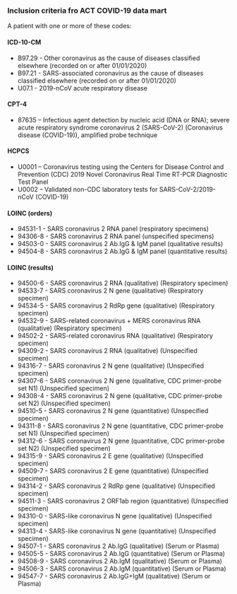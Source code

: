 ### Inclusion criteria fro ACT COVID-19 data mart

A patient with one or more of these codes:

#### ICD-10-CM
* B97.29 - Other coronavirus as the cause of diseases classified elsewhere (recorded on or after 01/01/2020)
* B97.21 - SARS-associated coronavirus as the cause of diseases classified elsewhere (recorded on or after 01/01/2020)
* U07.1 - 2019-nCoV acute respiratory disease

#### CPT-4

* 87635 – Infectious agent detection by nucleic acid (DNA or RNA); severe acute respiratory syndrome coronavirus 2 (SARS-CoV-2) (Coronavirus disease (COVID-19)), amplified probe technique

#### HCPCS
* U0001 – Coronavirus testing using the Centers for Disease Control and Prevention (CDC) 2019 Novel Coronavirus Real Time RT-PCR Diagnostic Test Panel
* U0002 – Validated non-CDC laboratory tests for SARS-CoV-2/2019-nCoV (COVID-19)

#### LOINC (orders)
* 94531-1 - SARS coronavirus 2 RNA panel (respiratory specimens)
* 94306-8 - SARS coronavirus 2 RNA panel (unspecified specimens)
* 94503-0 - SARS coronavirus 2 Ab.IgG & IgM panel (qualitative results)
* 94504-8 - SARS coronavirus 2 Ab.IgG & IgM panel (quantitative results)

#### LOINC (results)
* 94500-6 - SARS coronavirus 2 RNA (qualitative) (Respiratory specimen)
* 94533-7 - SARS coronavirus 2 N gene (qualitative) (Respiratory specimen)
* 94534-5 - SARS coronavirus 2 RdRp gene (qualitative) (Respiratory specimen)
* 94532-9 - SARS-related coronavirus + MERS coronavirus RNA (qualitative) (Respiratory specimen)
* 94502-2 - SARS-related coronavirus RNA (qualitative) (Respiratory specimen)
* 94309-2 - SARS coronavirus 2 RNA (qualitative) (Unspecified specimen)
* 94316-7 - SARS coronavirus 2 N gene (qualitative) (Unspecified specimen)
* 94307-6 - SARS coronavirus 2 N gene (qualitative, CDC primer-probe set N1) (Unspecified specimen)
* 94308-4 - SARS coronavirus 2 N gene (qualitative, CDC primer-probe set N2) (Unspecified specimen)
* 94510-5 - SARS coronavirus 2 N gene (quantitative) (Unspecified specimen)
* 94311-8 - SARS coronavirus 2 N gene (quantitative, CDC primer-probe set N1) (Unspecified specimen)
* 94312-6 - SARS coronavirus 2 N gene (quantitative, CDC primer-probe set N2) (Unspecified specimen)
* 94315-9 - SARS coronavirus 2 E gene (qualitative) (Unspecified specimen)
* 94509-7 - SARS coronavirus 2 E gene (quantitative) (Unspecified specimen)
* 94314-2 - SARS coronavirus 2 RdRp gene (qualitative) (Unspecified specimen)
* 94511-3 - SARS coronavirus 2 ORF1ab region (quantitative) (Unspecified specimen)
* 94310-0 - SARS-like coronavirus N gene (qualitative) (Unspecified specimen)
* 94313-4 - SARS-like coronavirus N gene (quantitative) (Unspecified specimen)
* 94507-1 - SARS coronavirus 2 Ab.IgG (qualitative) (Serum or Plasma)
* 94505-5 - SARS coronavirus 2 Ab.IgG (quantitative) (Serum or Plasma)
* 94508-9 - SARS coronavirus 2 Ab.IgM (qualitative) (Serum or Plasma)
* 94506-3 - SARS coronavirus 2 Ab.IgM (quantitative) (Serum or Plasma)
* 94547-7 - SARS coronavirus 2 Ab.IgG+IgM (qualitative) (Serum or Plasma)


